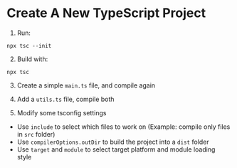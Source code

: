 # Create A New TypeScript Project

1. Run:

```
npx tsc --init
```

2. Build with:

```
npx tsc
```

3. Create a simple `main.ts` file, and compile again

4. Add a `utils.ts` file, compile both

5. Modify some tsconfig settings
  - Use `include` to select which files to work on (Example: compile only files in `src` folder)
  - Use `compilerOptions.outDir` to build the project into a `dist` folder
  - Use `target` and `module` to select target platform and module loading style


